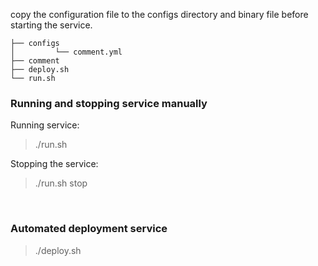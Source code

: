 
copy the configuration file to the configs directory and binary file before starting the service.

```
├── configs
│         └── comment.yml
├── comment
├── deploy.sh
└── run.sh
```

### Running and stopping service manually

Running service:

> ./run.sh

Stopping the service:

> ./run.sh stop

<br>

### Automated deployment service

> ./deploy.sh
